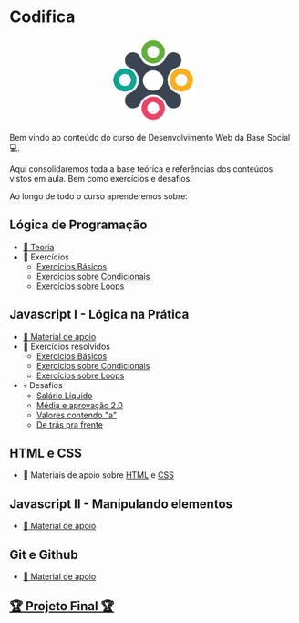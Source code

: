 # Codifica

<P align="center">
    <img src="assets/logo_base_social.jpg" width=150>
</p>

Bem vindo ao conteúdo do curso de Desenvolvimento Web da Base Social 💻.

Aqui consolidaremos toda a base teórica e referências dos conteúdos vistos em aula. Bem como exercícios e desafios.

Ao longo de todo o curso aprenderemos sobre:

## Lógica de Programação
* [📖 Teoria](0_logica_de_programacao/README.md)
* 💪 Exercícios
    * [Exercícios Básicos](0_logica_de_programacao/exercicios/basicos.md)
    * [Exercícios sobre Condicionais](0_logica_de_programacao/exercicios/condicionais.md)
    * [Exercícios sobre Loops](0_logica_de_programacao/exercicios/loops.md)

## Javascript I - Lógica na Prática
* [📝 Material de apoio](1_javascript_1/README.md)
* 💪 Exercícios resolvidos
    * [Exercícios Básicos](1_javascript_1/exercicios/basicos.md)
    * [Exercícios sobre Condicionais](1_javascript_1/exercicios/condicionais.md)
    * [Exercícios sobre Loops](1_javascript_1/exercicios/loops.md)
* 💀 Desafios
    * [Salário Líquido](1_javascript_1/desafios/salario_liquido.md)
    * [Média e aprovação 2.0](1_javascript_1/desafios/media_e_aprovacao_v2.md)
    * [Valores contendo "a"](1_javascript_1/desafios/valores_contendo_a.md)
    * [De trás pra frente](1_javascript_1/desafios/de_tras_pra_frente.md)

## HTML e CSS
* 📝 Materiais de apoio sobre [HTML](2_html/README.md) e [CSS](3_css/README.md)

## Javascript II - Manipulando elementos
* [📝 Material de apoio](4_javascript_2/README.md)

## Git e Github
* [📝 Material de apoio](5_github/README.md)

## [🏆 Projeto Final 🏆](6_projeto_final/README.md) 